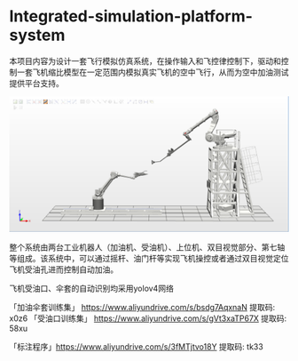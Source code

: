 # Integrated-simulation-platform-system

本项目内容为设计一套飞行模拟仿真系统，在操作输入和飞控律控制下，驱动和控制一套飞机缩比模型在一定范围内模拟真实飞机的空中飞行，从而为空中加油测试提供平台支持。

![仿真平台搭建.png](https://github.com/WaCh4546/Integrated-simulation-platform-system/blob/main/%E4%BB%BF%E7%9C%9F%E5%B9%B3%E5%8F%B0%E6%90%AD%E5%BB%BA.png?raw=true)

整个系统由两台工业机器人（加油机、受油机）、上位机、双目视觉部分、第七轴等组成。该系统中，可以通过摇杆、油门杆等实现飞机操控或者通过双目视觉定位飞机受油孔进而控制自动加油。



飞机受油口、伞套的自动识别均采用yolov4网络

「加油伞套训练集」 https://www.aliyundrive.com/s/bsdg7AqxnaN 提取码: x0z6
「受油口训练集」 https://www.aliyundrive.com/s/gVt3xaTP67X 提取码: 58xu

「标注程序」https://www.aliyundrive.com/s/3fMTjtvo18Y 提取码: tk33
